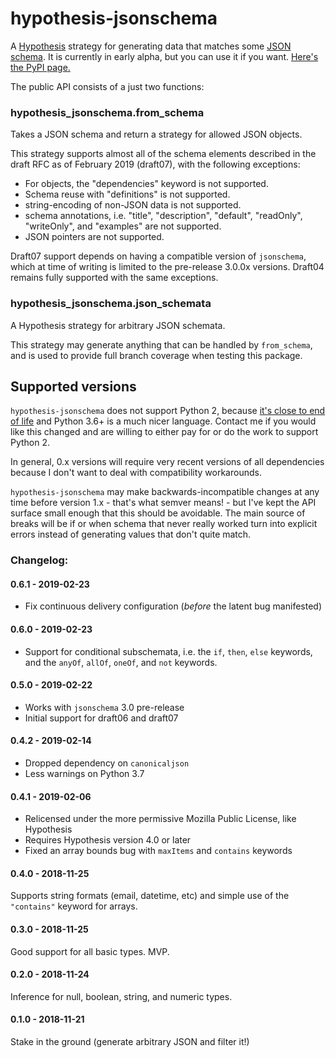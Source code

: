 # hypothesis-jsonschema

A [Hypothesis](https://hypothesis.readthedocs.io) strategy for generating data
that matches some [JSON schema](https://json-schema.org/).
It is currently in early alpha, but you can use it if you want.
[Here's the PyPI page.](https://pypi.org/project/hypothesis-jsonschema/)

The public API consists of a just two functions:


### hypothesis_jsonschema.from_schema
Takes a JSON schema and return a strategy for allowed JSON objects.

This strategy supports almost all of the schema elements described in the
draft RFC as of February 2019 (draft07), with the following exceptions:

- For objects, the "dependencies" keyword is not supported.
- Schema reuse with "definitions" is not supported.
- string-encoding of non-JSON data is not supported.
- schema annotations, i.e. "title", "description", "default",
  "readOnly", "writeOnly", and "examples" are not supported.
- JSON pointers are not supported.

Draft07 support depends on having a compatible version of `jsonschema`,
which at time of writing is limited to the pre-release 3.0.0x versions.
Draft04 remains fully supported with the same exceptions.


### hypothesis_jsonschema.json_schemata
A Hypothesis strategy for arbitrary JSON schemata.

This strategy may generate anything that can be handled by `from_schema`,
and is used to provide full branch coverage when testing this package.


## Supported versions

`hypothesis-jsonschema` does not support Python 2, because
[it's close to end of life](https://pythonclock.org/) and Python 3.6+ is a
much nicer language.  Contact me if you would like this changed and are
willing to either pay for or do the work to support Python 2.

In general, 0.x versions will require very recent versions of all dependencies
because I don't want to deal with compatibility workarounds.

`hypothesis-jsonschema` may make backwards-incompatible changes at any time
before version 1.x - that's what semver means! - but I've kept the API surface
small enough that this should be avoidable.  The main source of breaks will be
if or when schema that never really worked turn into explicit errors instead
of generating values that don't quite match.


### Changelog:

#### 0.6.1 - 2019-02-23
- Fix continuous delivery configuration (*before* the latent bug manifested)

#### 0.6.0 - 2019-02-23
- Support for conditional subschemata, i.e. the `if`, `then`, `else` keywords,
  and the `anyOf`, `allOf`, `oneOf`, and `not` keywords.

#### 0.5.0 - 2019-02-22
- Works with `jsonschema` 3.0 pre-release
- Initial support for draft06 and draft07

#### 0.4.2 - 2019-02-14
- Dropped dependency on `canonicaljson`
- Less warnings on Python 3.7

#### 0.4.1 - 2019-02-06
- Relicensed under the more permissive Mozilla Public License, like Hypothesis
- Requires Hypothesis version 4.0 or later
- Fixed an array bounds bug with `maxItems` and `contains` keywords

#### 0.4.0 - 2018-11-25
Supports string formats (email, datetime, etc) and simple use of the
`"contains"` keyword for arrays.

#### 0.3.0 - 2018-11-25
Good support for all basic types.  MVP.

#### 0.2.0 - 2018-11-24
Inference for null, boolean, string, and numeric types.

#### 0.1.0 - 2018-11-21
Stake in the ground (generate arbitrary JSON and filter it!)
